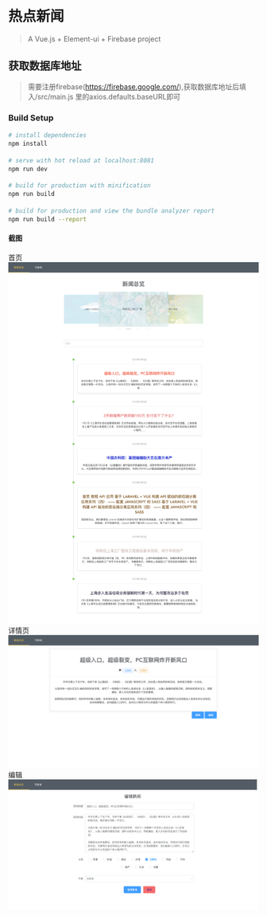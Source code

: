 # 热点新闻

> A Vue.js + Element-ui + Firebase project


## 获取数据库地址

> 需要注册firebase(https://firebase.google.com/),获取数据库地址后填入/src/main.js 里的axios.defaults.baseURL即可


### Build Setup

``` bash
# install dependencies
npm install

# serve with hot reload at localhost:8081
npm run dev

# build for production with minification
npm run build

# build for production and view the bundle analyzer report
npm run build --report
```

#### 截图
首页  
<img src="https://github.com/hellohongtian/vue_news/blob/master/static/club1.png" width='600' alt='首页'>  
详情页  
<img src="https://github.com/hellohongtian/vue_news/blob/master/static/club2.png" width='600' alt='详情页'>  
编辑  
<img src="https://github.com/hellohongtian/vue_news/blob/master/static/club3.png" width='600' alt='编辑'>  